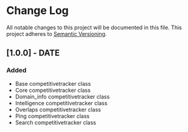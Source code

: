 # Change Log
All notable changes to this project will be documented in this file.
This project adheres to [Semantic Versioning](http://semver.org/).

## [1.0.0] - DATE
### Added
- Base competitivetracker class
- Core competitivetracker class
- Domain_info competitivetracker class
- Intelligence competitivetracker class
- Overlaps competitivetracker class
- Ping competitivetracker class
- Search competitivetracker class